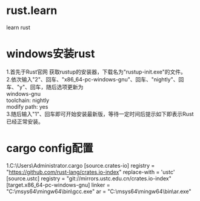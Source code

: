 # rust.learn
learn rust
# windows安装rust
1.首先于Rust官网 获取rustup的安装器，下载名为"rustup-init.exe"的文件。<br>
2.依次输入"2"、回车、"x86_64-pc-windows-gnu"、回车、"nightly"、回车、"y"、回车，随后选项更新为<br>
windows-gnu <br>
toolchain: nightly<br>
modify path: yes <br>
3.随后输入"1"、回车即可开始安装最新版，等待一定时间后提示如下即表示Rust已经正常安装。<br>

# cargo config配置
1.C:\Users\Administrator\.cargo
[source.crates-io]
registry = "https://github.com/rust-lang/crates.io-index"
replace-with = 'ustc'
[source.ustc]
registry = "git://mirrors.ustc.edu.cn/crates.io-index"
[target.x86_64-pc-windows-gnu]
linker = "C:\\msys64\\mingw64\\bin\\gcc.exe"
ar = "C:\\msys64\\mingw64\\bin\\ar.exe"
